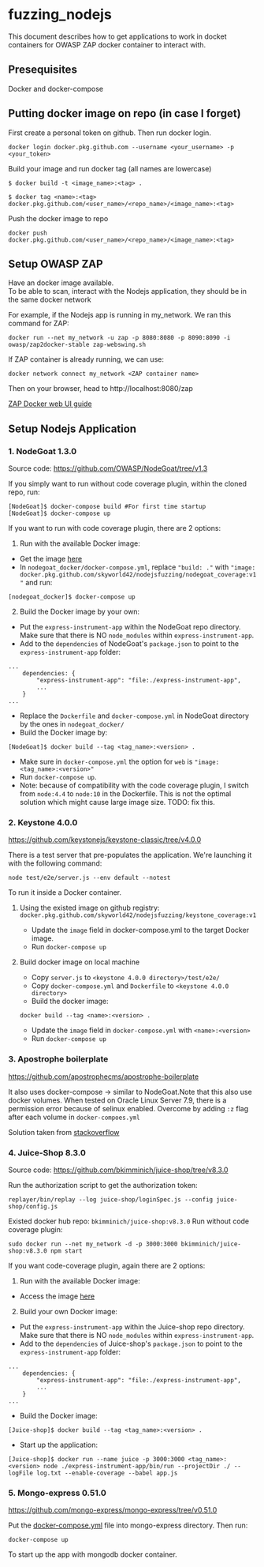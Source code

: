 # fuzzing_nodejs
This document describes how to get applications to work in docket containers for OWASP ZAP docker container to interact with.

## Presequisites
Docker and docker-compose

## Putting docker image on repo (in case I forget)
First create a personal token on github. Then run docker login.

```
docker login docker.pkg.github.com --username <your_username> -p <your_token>
```

Build your image and run docker tag (all names are lowercase)
```
$ docker build -t <image_name>:<tag> .

$ docker tag <name>:<tag> docker.pkg.github.com/<user_name>/<repo_name>/<image_name>:<tag>
```

Push the docker image to repo
```
docker push docker.pkg.github.com/<user_name>/<repo_name>/<image_name>:<tag>
```

## Setup OWASP ZAP

Have an docker image available. \
To be able to scan, interact with the Nodejs application, they should be in the same docker network

For example, if the Nodejs app is running in my_network. We ran this command for ZAP:

``` 
docker run --net my_network -u zap -p 8080:8080 -p 8090:8090 -i owasp/zap2docker-stable zap-webswing.sh
```

If ZAP container is already running, we can use:

```
docker network connect my_network <ZAP container name>
```

Then on your browser, head to http://localhost:8080/zap 

[ZAP Docker web UI guide](https://www.zaproxy.org/docs/docker/webswing/)

## Setup Nodejs Application
### 1. NodeGoat 1.3.0
Source code: https://github.com/OWASP/NodeGoat/tree/v1.3

If you simply want to run without code coverage plugin, within the cloned repo, run:
```
[NodeGoat]$ docker-compose build #For first time startup
[NodeGoat]$ docker-compose up
```
If you want to run with code coverage plugin, there are 2 options:
1. Run with the available Docker image:
- Get the image [here](https://github.com/skyworld42/NodeJSFuzzing/packages/547575)
- In `nodegoat_docker/docker-compose.yml`, replace `"build: ."` with `"image: docker.pkg.github.com/skyworld42/nodejsfuzzing/nodegoat_coverage:v1"` and run:
```
[nodegoat_docker]$ docker-compose up
``` 
2. Build the Docker image by your own:
- Put the `express-instrument-app` within the NodeGoat repo directory. Make sure that there is NO `node_modules` within `express-instrument-app`.
- Add to the `dependencies` of NodeGoat's `package.json` to point to the `express-instrument-app` folder:
```
...
    dependencies: {
        "express-instrument-app": "file:./express-instrument-app",
        ...
    }
...
```
- Replace the `Dockerfile` and `docker-compose.yml` in NodeGoat directory by the ones in `nodegoat_docker/` 
- Build the Docker image by:
```
[NodeGoat]$ docker build --tag <tag_name>:<version> . 
```
- Make sure in `docker-compose.yml` the option for `web` is `"image: <tag_name>:<version>"`
- Run `docker-compose up`.
- Note: because of compatibility with the code coverage plugin, I switch from `node:4.4` to `node:10` in the Dockerfile. This is not the optimal solution which might cause large image size. TODO: fix this. 

### 2. Keystone 4.0.0
https://github.com/keystonejs/keystone-classic/tree/v4.0.0

There is a test server that pre-populates the application. We're launching it with the following command: 
```
node test/e2e/server.js --env default --notest
```

To run it inside a Docker container. 

1. Using the existed image on github registry: `docker.pkg.github.com/skyworld42/nodejsfuzzing/keystone_coverage:v1`
    
    - Update the `image` field in docker-compose.yml to the target Docker image.
    - Run `docker-compose up`

2. Build docker image on local machine

    - Copy `server.js` to `<keystone 4.0.0 directory>/test/e2e/`
    - Copy `docker-compose.yml` and `Dockerfile` to `<keystone 4.0.0 directory>`
    - Build the docker image:
    ```
    docker build --tag <name>:<version> .
    ```
    - Update the `image` field in `docker-compose.yml` with `<name>:<version>`
    - Run `docker-compose up`

### 3. Apostrophe boilerplate
https://github.com/apostrophecms/apostrophe-boilerplate

It also uses docker-compose -> similar to NodeGoat.Note that this also use docker volumes. When tested on Oracle Linux Server 7.9, there is a permission error because of selinux enabled. Overcome by adding `:z` flag after each volume in `docker-compoes.yml`

Solution taken from [stackoverflow](https://stackoverflow.com/questions/44139279/docker-mounting-volume-with-permission-denied)

### 4. Juice-Shop 8.3.0
Source code: https://github.com/bkimminich/juice-shop/tree/v8.3.0

Run the authorization script to get the authorization token:
```
replayer/bin/replay --log juice-shop/loginSpec.js --config juice-shop/config.js
```

Existed docker hub repo: `bkimminich/juice-shop:v8.3.0`
Run without code coverage plugin:
```
sudo docker run --net my_network -d -p 3000:3000 bkimminich/juice-shop:v8.3.0 npm start
```
If you want code-coverage plugin, again there are 2 options:
1. Run with the available Docker image:
- Access the image [here](https://github.com/skyworld42/NodeJSFuzzing/packages/547578)
2. Build your own Docker image:
- Put the `express-instrument-app` within the Juice-shop repo directory. Make sure that there is NO `node_modules` within `express-instrument-app`.
- Add to the `dependencies` of Juice-shop's `package.json` to point to the `express-instrument-app` folder:
```
...
    dependencies: {
        "express-instrument-app": "file:./express-instrument-app",
        ...
    }
...
```
- Build the Docker image:
```
[Juice-shop]$ docker build --tag <tag_name>:<version> .
```
- Start up the application:
```
[Juice-shop]$ docker run --name juice -p 3000:3000 <tag_name>:<version> node ./express-instrument-app/bin/run --projectDir ./ --logFile log.txt --enable-coverage --babel app.js
```
### 5. Mongo-express 0.51.0 
https://github.com/mongo-express/mongo-express/tree/v0.51.0

Put the [docker-compose.yml](./mongo-express_docker) file into mongo-express directory. Then run:
```
docker-compose up
```
To start up the app with mongodb docker container.
